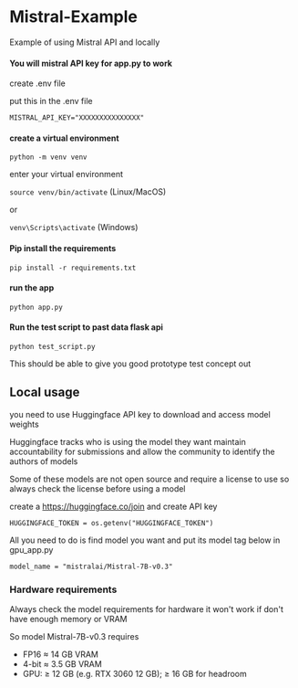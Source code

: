 # Mistral-Example

Example of using Mistral API and locally

#### You will mistral API key for app.py to work

create .env file

put this in the .env file


`MISTRAL_API_KEY="XXXXXXXXXXXXXXX"`

#### create a virtual environment

`python -m venv venv`

enter your virtual environment

`source venv/bin/activate` (Linux/MacOS)

or

`venv\Scripts\activate` (Windows)

#### Pip install the requirements

`pip install -r requirements.txt`

#### run the app

`python app.py`

#### Run the test script to past data flask api

`python test_script.py`

This should be able to give you good prototype test concept out

## Local usage 

you need to use Huggingface API key to download and access model weights

Huggingface tracks who is using the model they want maintain accountability for submissions and allow the community to identify the authors of models

Some of these models are not open source and require a license to use so always check the license before using a model

create a https://huggingface.co/join and create API key

`HUGGINGFACE_TOKEN = os.getenv("HUGGINGFACE_TOKEN")`

All you need to do is find model you want and put its model tag below in gpu_app.py

`model_name = "mistralai/Mistral-7B-v0.3"`


### Hardware requirements 

Always check the model requirements for hardware it won't work if don't have enough memory or VRAM

So model Mistral-7B-v0.3 requires 
- FP16 ≈ 14 GB VRAM
- 4-bit ≈ 3.5 GB VRAM
- GPU: ≥ 12 GB (e.g. RTX 3060 12 GB); ≥ 16 GB for headroom
